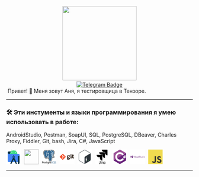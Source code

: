 <div id="header" align="center">
  <img src="https://media.giphy.com/media/paTz7UZbPfTZFRYnnB/giphy.gif" width="200" height="200"/>
</div>
 <div id="badges" align="center">
  <a href="https://t.me/b0tanichka">
    <img src="https://img.shields.io/badge/Telegram-blue?style=plastic&logo=Telegram&logoColor=white" alt="Telegram Badge"/>
  </a>
</div>
 <img src="https://komarev.com/ghpvc/?username=Anyuu25&style=plastic&color=dc9afe" alt=""/>
Привет! 👋
Меня зовут Аня, я тестировщица в Тензоре.

  ---

### :hammer_and_wrench: Эти инстументы и языки программирования я умею использовать в работе:
 AndroidStudio, Postman, SoapUI, SQL, PostgreSQL, DBeaver, Charles Proxy, Fiddler, Git, bash, Jira, C#, JavaScript
 <div>
 <img src="https://github.com/devicons/devicon/blob/master/icons/androidstudio/androidstudio-original.svg" width="40" height="40"/>&nbsp;  
 <img src="https://avatars.githubusercontent.com/u/10251060?s=200&v=4" width="40" height="40"/>&nbsp;
 <img src="https://github.com/devicons/devicon/blob/master/icons/postgresql/postgresql-original-wordmark.svg" width="40" height="40"/>&nbsp;
 <img src="https://github.com/devicons/devicon/blob/master/icons/git/git-original-wordmark.svg" width="40" height="40"/>&nbsp;
 <img src="https://github.com/devicons/devicon/blob/master/icons/bash/bash-original.svg" width="40" height="40"/>&nbsp;
 <img src="https://github.com/devicons/devicon/blob/master/icons/jira/jira-plain-wordmark.svg" width="40" height="40"/>&nbsp;
 <img src="https://github.com/devicons/devicon/blob/master/icons/csharp/csharp-original.svg" width="40" height="40"/>&nbsp;
 <img src="https://github.com/devicons/devicon/blob/master/icons/visualstudio/visualstudio-plain-wordmark.svg" width="40" height="40"/>&nbsp;
 <img src="https://github.com/devicons/devicon/blob/master/icons/javascript/javascript-original.svg" width="40" height="40"/>&nbsp;



  ---
<!--
**Anyuu25/Anyuu25** is a ✨ _special_ ✨ repository because its `README.md` (this file) appears on your GitHub profile.

Here are some ideas to get you started:

- 🔭 I’m currently working on ...
- 🌱 I’m currently learning ...
- 👯 I’m looking to collaborate on ...
- 🤔 I’m looking for help with ...
- 💬 Ask me about ...
- 📫 How to reach me: ...
- 😄 Pronouns: ...
- ⚡ Fun fact: ...
-->
